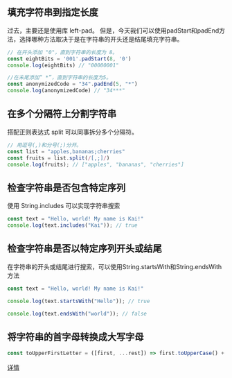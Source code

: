 ## 填充字符串到指定长度
过去，主要还是使用库 left-pad。 但是，今天我们可以使用padStart和padEnd方法，选择哪种方法取决于是在字符串的开头还是结尾填充字符串。

```js
// 在开头添加 "0"，直到字符串的长度为 8。
const eightBits = '001'.padStart(8, '0')
console.log(eightBits) // "00000001"

//在末尾添加“ *”，直到字符串的长度为5。
const anonymizedCode = "34".padEnd(5, "*")
console.log(anonymizedCode) // "34***"
```

## 在多个分隔符上分割字符串
搭配正则表达式 split 可以同事拆分多个分隔符。

```js
// 用逗号(,)和分号(;)分开。
const list = "apples,bananas;cherries"
const fruits = list.split(/[,;]/)
console.log(fruits); // ["apples", "bananas", "cherries"]
```

## 检查字符串是否包含特定序列
使用 String.includes 可以实现字符串搜索
```js
const text = "Hello, world! My name is Kai!"
console.log(text.includes("Kai")); // true
```

## 检查字符串是否以特定序列开头或结尾
在字符串的开头或结尾进行搜索，可以使用String.startsWith和String.endsWith方法
```js
const text = "Hello, world! My name is Kai!"

console.log(text.startsWith("Hello")); // true

console.log(text.endsWith("world")); // false
```

## 将字符串的首字母转换成大写字母

```js
const toUpperFirstLetter = ([first, ...rest]) => first.toUpperCase() + rest.join('');
```


[详情](https://segmentfault.com/a/1190000038542256)
